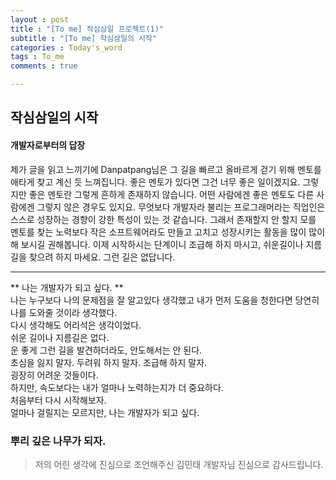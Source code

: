 ```yaml
---
layout : post
title : "[To me] 작심삼일 프로젝트(1)"
subtitle : "[To me] 작심삼일의 시작"
categories : Today's_word
tags : To_me
comments : true

---
```


## 작심삼일의 시작

#### 개발자로부터의 답장

제가 글을 읽고 느끼기에 Danpatpang님은 그 길을 빠르고 올바르게 걷기 위해 멘토를 애타게 찾고 계신 듯 느껴집니다. 좋은 멘토가 있다면 그건 너무 좋은 일이겠지요. 그렇지만 좋은 멘토란 그렇게 흔하게 존재하지 않습니다. 어떤 사람에겐 좋은 멘토도 다른 사람에겐 그렇지 않은 경우도 있지요. 무엇보다 개발자라 불리는 프로그래머라는 직업인은 스스로 성장하는 경향이 강한 특성이 있는 것 같습니다. 그래서 존재할지 안 할지 모를 멘토를 찾는 노력보다 작은 소프트웨어라도 만들고 고치고 성장시키는 활동을 많이 많이 해 보시길 권해봅니다. 이제 시작하시는 단계이니 조급해 하지 마시고, 쉬운길이나 지름길을 찾으려 하지 마세요. 그런 길은 없답니다.

_ _ _

** 나는 개발자가 되고 싶다. **  
나는 누구보다 나의 문제점을 잘 알고있다 생각했고 내가 먼저 도움을 청한다면 당연히 나를 도와줄 것이라 생각했다.  
다시 생각해도 어리석은 생각이었다.  
쉬운 길이나 지름길은 없다.  
운 좋게 그런 길을 발견하더라도, 안도해서는 안 된다.  
초심을 잃지 말자. 두려워 하지 말자. 조급해 하지 말자.  
굉장히 어려운 것들이다.  
하지만, 속도보다는 내가 얼마나 노력하는지가 더 중요하다.  
처음부터 다시 시작해보자.  
얼마나 걸릴지는 모르지만, 나는 개발자가 되고 싶다.  

### 뿌리 깊은 나무가 되자.

> 저의 어린 생각에 진심으로 조언해주신 김민태 개발자님 진심으로 감사드립니다.  